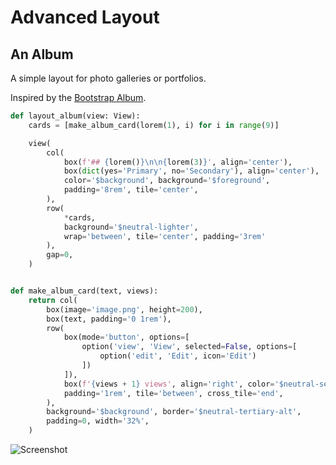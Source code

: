 # Advanced Layout



## An Album

A simple layout for photo galleries or portfolios.

Inspired by the [Bootstrap Album](https://getbootstrap.com/docs/4.0/examples/album/).


```py
def layout_album(view: View):
    cards = [make_album_card(lorem(1), i) for i in range(9)]

    view(
        col(
            box(f'## {lorem()}\n\n{lorem(3)}', align='center'),
            box(dict(yes='Primary', no='Secondary'), align='center'),
            color='$background', background='$foreground',
            padding='8rem', tile='center',
        ),
        row(
            *cards,
            background='$neutral-lighter',
            wrap='between', tile='center', padding='3rem'
        ),
        gap=0,
    )


def make_album_card(text, views):
    return col(
        box(image='image.png', height=200),
        box(text, padding='0 1rem'),
        row(
            box(mode='button', options=[
                option('view', 'View', selected=False, options=[
                    option('edit', 'Edit', icon='Edit')
                ])
            ]),
            box(f'{views + 1} views', align='right', color='$neutral-secondary'),
            padding='1rem', tile='between', cross_tile='end',
        ),
        background='$background', border='$neutral-tertiary-alt',
        padding=0, width='32%',
    )
```


![Screenshot](assets/screenshots/layout_album.png)
